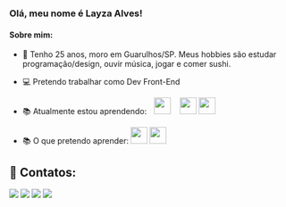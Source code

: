 ### Olá, meu nome é Layza Alves!

#### Sobre mim:

 - 🖤 Tenho 25 anos, moro em Guarulhos/SP. Meus hobbies são estudar programação/design, ouvir música, jogar e comer sushi.
 
 - 💻 Pretendo trabalhar como Dev Front-End
 - 📚 Atualmente estou aprendendo:ㅤ<img src="https://cdn.jsdelivr.net/gh/devicons/devicon/icons/javascript/javascript-plain.svg" width="30" height="30"/>ﾠ <img src="https://cdn.jsdelivr.net/gh/devicons/devicon/icons/html5/html5-plain-wordmark.svg" width="30" height="30"/> <img src="https://cdn.jsdelivr.net/gh/devicons/devicon/icons/css3/css3-plain-wordmark.svg" width="30" height="30"/>
 - 📚 O que pretendo aprender: <img src="https://cdn.jsdelivr.net/gh/devicons/devicon/icons/flutter/flutter-original.svg" width="30" height="30"/> <img src="https://cdn.jsdelivr.net/gh/devicons/devicon/icons/vuejs/vuejs-original-wordmark.svg" width="30" height="30" />
                 

 ## 📩 Contatos:

<div>
<a href="https://instagram.com/laycomsoninho" target="_blank"><img src="https://img.shields.io/badge/-Instagram-%23E4405F?style=for-the-badge&logo=instagram&logoColor=white" target="_blank"></a> <a href = "mailto:laycomsoninho@gmail.com"><img src="https://img.shields.io/badge/Gmail-D14836?style=for-the-badge&logo=gmail&logoColor=white" target="_blank"></a> <a href="https://www.linkedin.com/in/layzaalvesdacosta" target="_blank"><img src="https://img.shields.io/badge/-LinkedIn-%230077B5?style=for-the-badge&logo=linkedin&logoColor=white" target="_blank"></a>  <a href="https://www.facebook.com/laycomsoninho" target="_blank"><img src="https://img.shields.io/badge/Facebook-1877F2?style=for-the-badge&logo=facebook&logoColor=white" target="_blank"></a>
</div>
